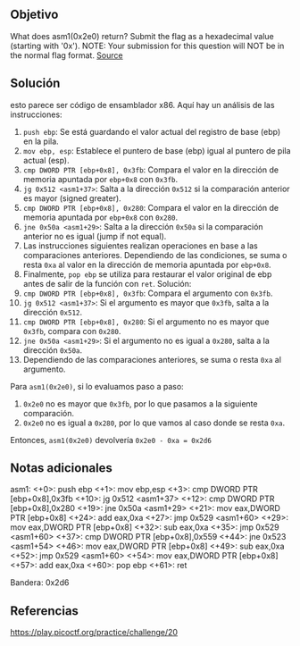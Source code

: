 ## Objetivo
What does asm1(0x2e0) return? Submit the flag as a hexadecimal value (starting with '0x'). NOTE: Your submission for this question will NOT be in the normal flag format. [Source](https://jupiter.challenges.picoctf.org/static/f1c2358ff7d1e9386e41552c549cf2f6/test.S)
## Solución 
esto parece ser código de ensamblador x86. Aquí hay un análisis de las instrucciones:

1. `push ebp`: Se está guardando el valor actual del registro de base (ebp) en la pila.
2. `mov ebp, esp`: Establece el puntero de base (ebp) igual al puntero de pila actual (esp).
3. `cmp DWORD PTR [ebp+0x8], 0x3fb`: Compara el valor en la dirección de memoria apuntada por `ebp+0x8` con `0x3fb`.
4. `jg 0x512 <asm1+37>`: Salta a la dirección `0x512` si la comparación anterior es mayor (signed greater).
5. `cmp DWORD PTR [ebp+0x8], 0x280`: Compara el valor en la dirección de memoria apuntada por `ebp+0x8` con `0x280`.
6. `jne 0x50a <asm1+29>`: Salta a la dirección `0x50a` si la comparación anterior no es igual (jump if not equal).
7. Las instrucciones siguientes realizan operaciones en base a las comparaciones anteriores. Dependiendo de las condiciones, se suma o resta `0xa` al valor en la dirección de memoria apuntada por `ebp+0x8`.
8. Finalmente, `pop ebp` se utiliza para restaurar el valor original de ebp antes de salir de la función con `ret`.
Solución:
1. `cmp DWORD PTR [ebp+0x8], 0x3fb`: Compara el argumento con `0x3fb`.
2. `jg 0x512 <asm1+37>`: Si el argumento es mayor que `0x3fb`, salta a la dirección `0x512`.
3. `cmp DWORD PTR [ebp+0x8], 0x280`: Si el argumento no es mayor que `0x3fb`, compara con `0x280`.
4. `jne 0x50a <asm1+29>`: Si el argumento no es igual a `0x280`, salta a la dirección `0x50a`.
5. Dependiendo de las comparaciones anteriores, se suma o resta `0xa` al argumento.

Para `asm1(0x2e0)`, si lo evaluamos paso a paso:

1. `0x2e0` no es mayor que `0x3fb`, por lo que pasamos a la siguiente comparación.
2. `0x2e0` no es igual a `0x280`, por lo que vamos al caso donde se resta `0xa`.

Entonces, `asm1(0x2e0)` devolvería `0x2e0 - 0xa = 0x2d6`
## Notas adicionales
asm1:
	<+0>:	push   ebp
	<+1>:	mov    ebp,esp
	<+3>:	cmp    DWORD PTR [ebp+0x8],0x3fb
	<+10>:	jg     0x512 <asm1+37>
	<+12>:	cmp    DWORD PTR [ebp+0x8],0x280
	<+19>:	jne    0x50a <asm1+29>
	<+21>:	mov    eax,DWORD PTR [ebp+0x8]
	<+24>:	add    eax,0xa
	<+27>:	jmp    0x529 <asm1+60>
	<+29>:	mov    eax,DWORD PTR [ebp+0x8]
	<+32>:	sub    eax,0xa
	<+35>:	jmp    0x529 <asm1+60>
	<+37>:	cmp    DWORD PTR [ebp+0x8],0x559
	<+44>:	jne    0x523 <asm1+54>
	<+46>:	mov    eax,DWORD PTR [ebp+0x8]
	<+49>:	sub    eax,0xa
	<+52>:	jmp    0x529 <asm1+60>
	<+54>:	mov    eax,DWORD PTR [ebp+0x8]
	<+57>:	add    eax,0xa
	<+60>:	pop    ebp
	<+61>:	ret    

Bandera:
0x2d6
## Referencias
https://play.picoctf.org/practice/challenge/20